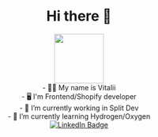 <h1 align="center">Hi there 👋</h1>

<div id="header" align="center">
  <img src="https://media.giphy.com/media/3o7abAHdYvZdBNnGZq/giphy.gif" width="100"/>
</div>

<div align="center">
- 🙋‍♂️ My name is Vitalii <br>
- 🖥 I'm Frontend/Shopify developer <br>
- 🔭 I’m currently working in Split Dev <br>
- 🧬 I’m currently learning Hydrogen/Oxygen <br>
</div>

<div align="center" id="badges">
  <a href="https://www.linkedin.com/in/vitalii-skomskyi/">
    <img src="https://img.shields.io/badge/LinkedIn-black?style=for-the-badge&logo=linkedin&logoColor=white" alt="LinkedIn Badge"/>
  </a>
</div>

<!--
**skomskiy/skomskiy** is a ✨ _special_ ✨ repository because its `README.md` (this file) appears on your GitHub profile.

Here are some ideas to get you started:

- 🔭 I’m currently working on ...
- 🌱 I’m currently learning ...
- 👯 I’m looking to collaborate on ...
- 🤔 I’m looking for help with ...
- 💬 Ask me about ...
- 📫 How to reach me: ...
- 😄 Pronouns: ...
- ⚡ Fun fact: ...
-->
